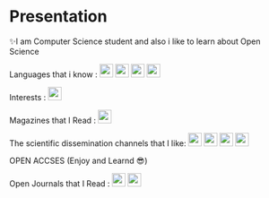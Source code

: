 # Presentation
✨I am Computer Science student and also i like to learn about Open Science

Languages that i know :
<code><img src="https://cdn.jsdelivr.net/gh/xmuli/xmuliPic@pic/2020/icons8-c++.svg" width="24"/></code>
<a href="https://www.postgresql.org"><code><img src="https://upload.wikimedia.org/wikipedia/commons/2/29/Postgresql_elephant.svg" width="24"/></code></a>
<a href="https://www.python.org"><code><img src="https://upload.wikimedia.org/wikipedia/commons/c/c3/Python-logo-notext.svg" width="24"/></code></a>
<a href="https://www.r-project.org"><code><img src="https://www.r-project.org/logo/Rlogo.svg" width="24"/></code></a>

Interests : 
<a href="https://www.raspberrypi.org"><code><img src="https://upload.wikimedia.org/wikipedia/de/c/cb/Raspberry_Pi_Logo.svg" width="24"/></code></a>

Magazines that I Read :
<a href="https://towardsdatascience.com"><code><img src="https://cdn-images-1.medium.com/max/1200/1*hVxgUA6kP-PgL5TJjuyePg.png" width="24"/></code></a>

The scientific dissemination channels that I like:
<a href="https://www.youtube.com/user/DNewsChannel"><code><img src="https://yt3.ggpht.com/a/AATXAJxZx1UIdkwdnMCfLzbNwLgM90098RcrOPRKPdFvAU4=s144-c-k-c0xffffffff-no-rj-mo" width="24"/></code></a>
<a href="https://www.youtube.com/user/crashcourse/featured"><code><img src="https://yt3.ggpht.com/a/AATXAJwqTP631y63gzRfteNeRY6OZgsyIBhZWWlS6UvA2g=s144-c-k-c0xffffffff-no-rj-mo" width="24"/></code></a>
<a href="https://www.youtube.com/user/1veritasium"><code><img src="https://yt3.ggpht.com/a/AATXAJw91NvQRluSvZoLrGXkwMC6r0CwYjD58HftKSul8g=s144-c-k-c0xffffffff-no-rj-mo" width="24"/></code></a>
<a href="https://www.youtube.com/c/3blue1brown/featured"><code><img src="https://yt3.ggpht.com/a/AATXAJzF-K41Fq96yE6jxs_fE6Hr7zvMXsQbqz1QNxGpjg=s144-c-k-c0xffffffff-no-rj-mo" width="24"/></code></a>

OPEN ACCSES (Enjoy and Learnd 😎)

Open Journals that I Read  : 
<a href="https://www.scirp.org/"><code><img src="https://encrypted-tbn0.gstatic.com/images?q=tbn%3AANd9GcQbnVZb0aqiv5tOUK8foRWrfkj34idIoKeXeQ&usqp=CAU" width="24"/></code></a>
<a href="https://www.mdpi.com/"><code><img src="https://www.mdpi.com/img/design/mdpi-pub-logo-blue-small4.png?fff78193ca41c286" width="24"/></code></a>
